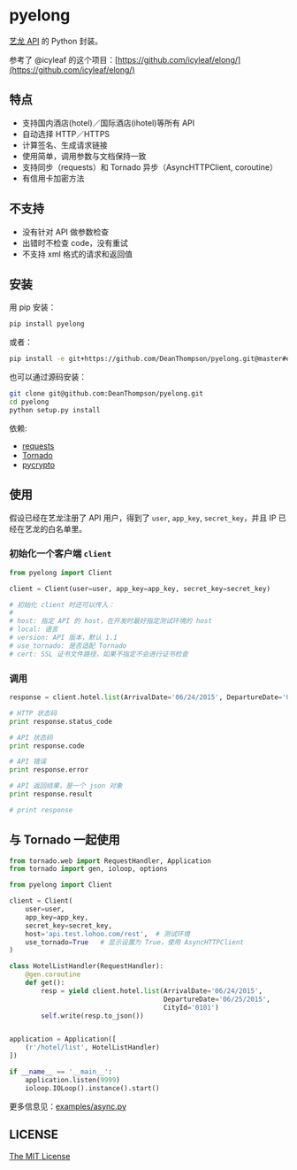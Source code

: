 pyelong
=======

[艺龙 API](http://open.elong.com/wiki/API%E6%96%87%E6%A1%A3) 的 Python 封装。

参考了 @icyleaf 的这个项目：[https://github.com/icyleaf/elong/](https://github.com/icyleaf/elong/)

## 特点

- 支持国内酒店(hotel)／国际酒店(ihotel)等所有 API
- 自动选择 HTTP／HTTPS
- 计算签名、生成请求链接
- 使用简单，调用参数与文档保持一致
- 支持同步（requests）和 Tornado 异步（AsyncHTTPClient, coroutine）
- 有信用卡加密方法

## 不支持

- 没有针对 API 做参数检查
- 出错时不检查 code，没有重试
- 不支持 xml 格式的请求和返回值

## 安装

用 pip 安装：

```bash
pip install pyelong
```

或者：

```bash
pip install -e git+https://github.com/DeanThompson/pyelong.git@master#egg=pyelong
```

也可以通过源码安装：

```bash
git clone git@github.com:DeanThompson/pyelong.git
cd pyelong
python setup.py install
```

依赖:

- [requests](http://docs.python-requests.org/en/latest/)
- [Tornado](http://www.tornadoweb.org/en/stable/)
- [pycrypto](https://www.dlitz.net/software/pycrypto/)

## 使用

假设已经在艺龙注册了 API 用户，得到了 `user`, `app_key`, `secret_key`，并且 IP 已经在艺龙的白名单里。

### 初始化一个客户端 `client`

```python
from pyelong import Client

client = Client(user=user, app_key=app_key, secret_key=secret_key)

# 初始化 client 时还可以传入：
#
# host: 指定 API 的 host，在开发时最好指定测试环境的 host
# local: 语言
# version: API 版本，默认 1.1
# use_tornado: 是否适配 Tornado
# cert: SSL 证书文件路径，如果不指定不会进行证书检查
```

### 调用

```python
response = client.hotel.list(ArrivalDate='06/24/2015', DepartureDate='06/25/2015', CityId='0101')

# HTTP 状态码
print response.status_code

# API 状态码
print response.code

# API 错误
print response.error

# API 返回结果，是一个 json 对象
print response.result

# print response
```

## 与 Tornado 一起使用

```python
from tornado.web import RequestHandler, Application
from tornado import gen, ioloop, options

from pyelong import Client

client = Client(
    user=user,
    app_key=app_key,
    secret_key=secret_key,
    host='api.test.lohoo.com/rest',  # 测试环境
    use_tornado=True   # 显示设置为 True，使用 AsyncHTTPClient
)

class HotelListHandler(RequestHandler):
    @gen.coroutine
    def get():
        resp = yield client.hotel.list(ArrivalDate='06/24/2015',
                                       DepartureDate='06/25/2015',
                                       CityId='0101')
        self.write(resp.to_json())


application = Application([
    (r'/hotel/list', HotelListHandler)
])

if __name__ == '__main__':
    application.listen(9999)
    ioloop.IOLoop().instance().start()
```

更多信息见：[examples/async.py](examples/async.py)

## LICENSE

[The MIT License](LICENSE)
